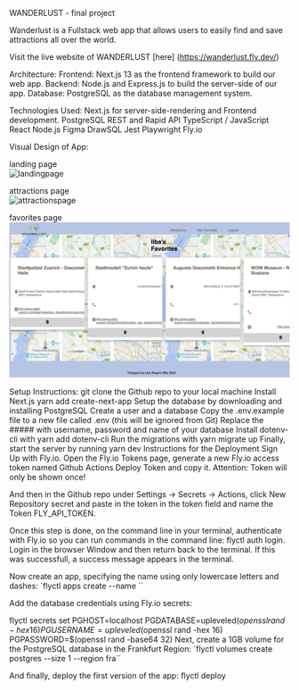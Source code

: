 WANDERLUST - final project

Wanderlust is a Fullstack web app that allows users to easily find and save attractions all over the world.

Visit the live website of WANDERLUST [here] (https://wanderlust.fly.dev/)

Architecture:
Frontend: Next.js 13 as the frontend framework to build our web app.
Backend: Node.js and Express.js to build the server-side of our app.
Database: PostgreSQL as the database management system.

Technologies Used:
Next.js for server-side-rendering and Frontend development.
PostgreSQL
REST and Rapid API
TypeScript / JavaScript
React
Node.js
Figma
DrawSQL
Jest
Playwright
Fly.io

Visual Design of App:

landing page
<br>
![landingpage](public/landingpage.png)

attractions page
<br>
![attractionspage](public/attractionspage.png)

favorites page
<br>
![favoritespage](public/favoritespage.png)

Setup Instructions:
git clone <repo> the Github repo to your local machine
Install Next.js yarn add create-next-app
Setup the database by downloading and installing PostgreSQL
Create a user and a database
Copy the .env.example file to a new file called .env (this will be ignored from Git)
Replace the ##### with username, password and name of your database
Install dotenv-cli with yarn add dotenv-cli
Run the migrations with yarn migrate up
Finally, start the server by running yarn dev
Instructions for the Deployment
Sign Up with Fly.io. Open the Fly.io Tokens page, generate a new Fly.io access token named Github Actions Deploy Token and copy it.
Attention: Token will only be shown once!

And then in the Github repo under Settings -> Secrets -> Actions, click New Repository secret and paste in the token in the token field and name the Token FLY_API_TOKEN.

Once this step is done, on the command line in your terminal, authenticate with Fly.io so you can run commands in the command line: flyctl auth login. Login in the browser Window and then return back to the terminal. If this was successfull, a success message appears in the terminal.

Now create an app, specifying the name using only lowercase letters and dashes: `flyctl apps create --name ``

Add the database credentials using Fly.io secrets:

flyctl secrets set PGHOST=localhost PGDATABASE=upleveled$(openssl rand -hex 16) PGUSERNAME=upleveled$(openssl rand -hex 16) PGPASSWORD=$(openssl rand -base64 32)
Next, create a 1GB volume for the PostgreSQL database in the Frankfurt Region: `flyctl volumes create postgres --size 1 --region fra``

And finally, deploy the first version of the app: flyctl deploy
